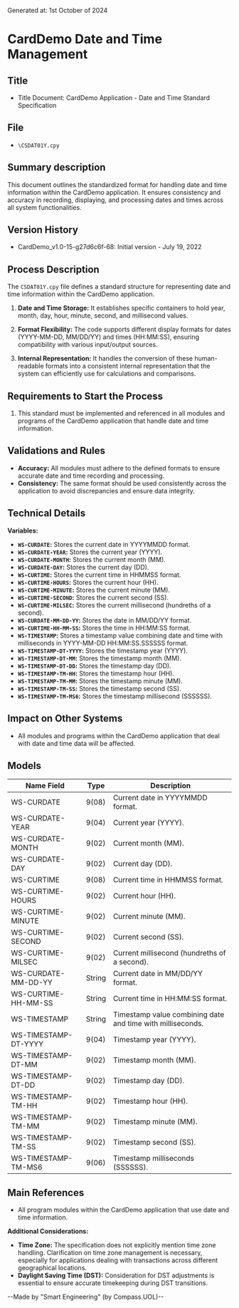 Generated at: 1st October of 2024

# **CardDemo Date and Time Management**

## Title

- Title Document: CardDemo Application - Date and Time Standard Specification

## File

- `\CSDAT01Y.cpy`

## Summary description

This document outlines the standardized format for handling date and time information within the CardDemo application. It ensures consistency and accuracy in recording, displaying, and processing dates and times across all system functionalities.

## Version History

- CardDemo_v1.0-15-g27d6c6f-68: Initial version - July 19, 2022

## Process Description

The `CSDAT01Y.cpy` file defines a standard structure for representing date and time information within the CardDemo application. 

1. **Date and Time Storage:**  It establishes specific containers to hold year, month, day, hour, minute, second, and millisecond values.

2. **Format Flexibility:** The code supports different display formats for dates (YYYY-MM-DD, MM/DD/YY) and times (HH:MM:SS), ensuring compatibility with various input/output sources.

3. **Internal Representation:** It handles the conversion of these human-readable formats into a consistent internal representation that the system can efficiently use for calculations and comparisons.

## Requirements to Start the Process

1. This standard must be implemented and referenced in all modules and programs of the CardDemo application that handle date and time information.

## Validations and Rules

* **Accuracy:** All modules must adhere to the defined formats to ensure accurate date and time recording and processing.
* **Consistency:**  The same format should be used consistently across the application to avoid discrepancies and ensure data integrity.

## Technical Details

**Variables:**

* **`WS-CURDATE`:** Stores the current date in YYYYMMDD format.
* **`WS-CURDATE-YEAR`:** Stores the current year (YYYY).
* **`WS-CURDATE-MONTH`:** Stores the current month (MM).
* **`WS-CURDATE-DAY`:** Stores the current day (DD).
* **`WS-CURTIME`:** Stores the current time in HHMMSS format.
* **`WS-CURTIME-HOURS`:** Stores the current hour (HH).
* **`WS-CURTIME-MINUTE`:** Stores the current minute (MM).
* **`WS-CURTIME-SECOND`:** Stores the current second (SS).
* **`WS-CURTIME-MILSEC`:** Stores the current millisecond (hundreths of a second).
* **`WS-CURDATE-MM-DD-YY`:**  Stores the date in MM/DD/YY format.
* **`WS-CURTIME-HH-MM-SS`:** Stores the time in HH:MM:SS format.
* **`WS-TIMESTAMP`:** Stores a timestamp value combining date and time with milliseconds in YYYY-MM-DD HH:MM:SS.SSSSSS format.
* **`WS-TIMESTAMP-DT-YYYY`:** Stores the timestamp year (YYYY).
* **`WS-TIMESTAMP-DT-MM`:** Stores the timestamp month (MM).
* **`WS-TIMESTAMP-DT-DD`:** Stores the timestamp day (DD).
* **`WS-TIMESTAMP-TM-HH`:** Stores the timestamp hour (HH).
* **`WS-TIMESTAMP-TM-MM`:** Stores the timestamp minute (MM).
* **`WS-TIMESTAMP-TM-SS`:** Stores the timestamp second (SS).
* **`WS-TIMESTAMP-TM-MS6`:** Stores the timestamp millisecond (SSSSSS).

## Impact on Other Systems

* All modules and programs within the CardDemo application that deal with date and time data will be affected.

## Models

| Name Field | Type | Description |
|---|---|---|
| WS-CURDATE |  9(08) | Current date in YYYYMMDD format. |
| WS-CURDATE-YEAR | 9(04) | Current year (YYYY). |
| WS-CURDATE-MONTH | 9(02) | Current month (MM). |
| WS-CURDATE-DAY | 9(02) | Current day (DD). |
| WS-CURTIME | 9(08) | Current time in HHMMSS format. |
| WS-CURTIME-HOURS | 9(02) | Current hour (HH). |
| WS-CURTIME-MINUTE | 9(02) | Current minute (MM). |
| WS-CURTIME-SECOND | 9(02) | Current second (SS). |
| WS-CURTIME-MILSEC | 9(02) | Current millisecond (hundreths of a second). |
| WS-CURDATE-MM-DD-YY |  String | Current date in MM/DD/YY format. |
| WS-CURTIME-HH-MM-SS | String | Current time in HH:MM:SS format. |
| WS-TIMESTAMP | String | Timestamp value combining date and time with milliseconds. |
| WS-TIMESTAMP-DT-YYYY | 9(04) | Timestamp year (YYYY). |
| WS-TIMESTAMP-DT-MM | 9(02) | Timestamp month (MM). |
| WS-TIMESTAMP-DT-DD | 9(02) | Timestamp day (DD). |
| WS-TIMESTAMP-TM-HH | 9(02) | Timestamp hour (HH). |
| WS-TIMESTAMP-TM-MM | 9(02) | Timestamp minute (MM). |
| WS-TIMESTAMP-TM-SS | 9(02) | Timestamp second (SS). |
| WS-TIMESTAMP-TM-MS6 | 9(06) | Timestamp milliseconds (SSSSSS). |

## Main References

* All program modules within the CardDemo application that use date and time information. 

**Additional Considerations:**

* **Time Zone:** The specification does not explicitly mention time zone handling. Clarification on time zone management is necessary, especially for applications dealing with transactions across different geographical locations.
* **Daylight Saving Time (DST):**  Consideration for DST adjustments is essential to ensure accurate timekeeping during DST transitions.

--Made by "Smart Engineering" (by Compass.UOL)--